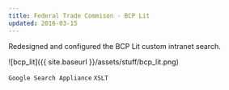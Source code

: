```yaml
---
title: Federal Trade Commison - BCP Lit   
updated: 2016-03-15
---
```


Redesigned and configured the BCP Lit custom intranet search.

![bcp_lit]({{ site.baseurl }}/assets/stuff/bcp_lit.png)

`Google Search Appliance` `XSLT` 
